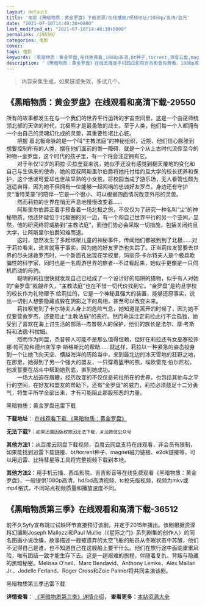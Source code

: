 ```yaml
---
layout: default
title: '电影《黑暗物质：黄金罗盘》下载资源/在线播放/视频地址/1080p/高清/蓝光'
date: "2021-07-10T14:40:30+0800"
last_modified_at: "2021-07-10T14:40:30+0800"
permalink: /29550/
categories: 电影
cover:
tags: 电影
keywords: '黑暗物质：黄金罗盘,在线免费看,1080p高清,bt种子,torrent,百度云盘,magnet,磁力链,迅雷下载资源'
description: '《黑暗物质：黄金罗盘》在线云播放手机西瓜影院吉吉影音免费看，1080p高清bd/hd未删减完整版和tc抢先枪版，mkv/mp4格式，附带bt/torrent种子、magnet/磁力链、百度云盘、网盘资源迅雷下载链接'
---
```


>内容采集生成，如果链接失效，多试几个。


## 《黑暗物质：黄金罗盘》在线观看和高清下载-29550

所有的故事都发生在与一个我们的世界平行运转的宇宙空间里，这是一个由巫师统领北部的天空的时代，北极熊才是最勇敢的战士。至于人类，他们每一个人都拥有一个由自己的灵魂幻化成的灵兽，其重要性堪比心脏。<br />　　把握 着北极命脉的是一个叫“主教法庭”的神秘组织，近期，他们信心膨胀到想要控制所有的人类，摆在他们面前的惟一障碍，就是一个从上古时代流传至今的神物--金罗盘，这个时代的孩子里，有一个将会注定拥有它。<br />　　对于年仅12岁的莉拉·贝拉奎亚来说，她似乎还没有感觉到翻天覆地的变化和自己与生俱来的使命，她的叔叔阿斯里尔伯爵将她托付给约旦大学的校长抚养和保护，这个活泼可爱却也世故早熟的小女孩，将校园当成了游乐场，无人看管也颇为逍遥自得，因为她不但拥有一位能够一起闯祸的忠诚好友罗杰，身边还有守护灵“潘特莱蒙”的陪伴--它是一个很小、可以根据四面情况改变外形的灵兽。<br />　　然而莉拉的世界在悄无声息地慢慢改变着……<br />　　阿斯里尔伯爵正着手预备着一场北极之旅，不仅仅为了研究一种名叫“尘”的神秘物质，他还怀疑位于北极圈的另一边，有一个和自己世界平行的另一个空间，显然，他的研究终将威胁到“主教法庭”，而他们势必会采取一切措施，包括关闭约旦大学，让阿斯里尔伯爵知难而退。<br />　　这时，忽然发生了多起绑架儿童的神秘事件，传闻他们都被到到了北极……对于莉拉看来，流言就等于事实，因为她的好友罗杰也失踪了。正当莉拉发誓要去世界的尽头拯救罗杰时，一个新面孔出现在学校里，玛丽莎·卡尔特夫人是个极具欺骗性的科学家，同时也是一名周游世界的旅者--不过看起来，她似乎更像是一只伺机而动的母豹。<br />　　聪明的莉拉很快就发现自己已经成了一个设计好的陷阱的猎物，似乎有人对她的“金罗盘”觊觎许久，“主教法庭”也在不惜一切代价找到它。“金罗盘”是约旦学校的校长作为礼物赠予 给莉拉的，它是一个神秘且强大的装置，能够还原事实，说出一切别人想要隐藏或躲在阴影之下的真相，甚至可以改变未来。<br />　　莉拉察觉到了卡尔特夫人身上的危险气息，她知道是离开的时候了，因为她不仅要营救罗杰，还要阻止“主教法庭”的恶行。然而命运注定莉拉此行不会孤独，她受到了喜欢在海上讨生活的部落--杰普顿人的保护，他们的族长是法尔、摩·考斯特和法德·科拉姆。<br />　　然而作为同盟，杰普顿人可能不是那么值得信赖，但好在莉拉还有女巫塞拉菲娜·帕可拉和德州空军李·斯格斯比的帮助……就这样，莉拉以一种紧急的姿态投身到一个让她飞向天空、横越海洋的历险当中，来到最北边的冰天雪地的狂野之地，在那里，她得到了另一个强大的盟友，一只穿着盔甲的熊，埃欧雷克·伯尔尼松，他发誓要在战斗中帮助她到底，直到她成功。<br />　　一场大战迫在眉睫，经历改变的不仅仅是莉拉所在的世界，也包括其他与之平行的空间，在好友和盟友的帮助下，还有“金罗盘”的威力，莉拉必须鼓足十二分勇气，将生平所学全部出来，才有可能阻止那股邪恶的力量。</p>


黑暗物质：黄金罗盘迅雷下载

**下载地址**： [在线观看下载 《黑暗物质：黄金罗盘》](https://www.993dy.com//vod-detail-id-19124.html) 


**无法下载?**：`如果迅雷因版权原因无法下载，关注微信公众号 `

**其他方法1**：从百度云网盘下载视频，百度云网盘支持在线观看，非会员有限制，如果能找到迅雷下载链接、bt/torrent种子、magnet磁力链接、e2dk链接等，可以用迅雷、比特彗星等工具将完整视频下载到本地。

**其他方法2**：用手机云播、西瓜影院、吉吉影音等在线免费观看《黑暗物质：黄金罗盘》，一般提供1080p高清、hd/bd高清视频、tc抢先版视频，视频为mkv或mp4格式，不同站点视频质量和播放速度不同。


## 《黑暗物质第三季》在线观看和高清下载-36512

前不久Syfy宣布跳过试映环节直接预订该剧，并定于2015年播出。该剧根据资深科幻编剧Joseph Mallozzi和Paul Mullie（《星际之门》系列剧集的创作人）的同名图画小说改编，故事描述一艘被遗弃的太空飞船的船员从冬眠状态中苏醒，他们不记得自己是谁，也不知道自己在这艘船上要干什么。他们在旅行途中面临重重风险，唯有团结一致才能生存下去。这是一趟艰难的旅程，伴随着复仇、背叛与隐藏的黑暗秘密。Melissa O’neil、Marc Bendavid、Anthony Lemke、Alex Mallari Jr.、Jodelle Ferland、Roger Cross和Zoie Palmer将共同主演该剧。


黑暗物质第三季迅雷下载

**详情查看**： [《黑暗物质第三季》详情介绍](/movie/36512/)， **查看更多**：[本站资源大全](/movie/t/all/)

